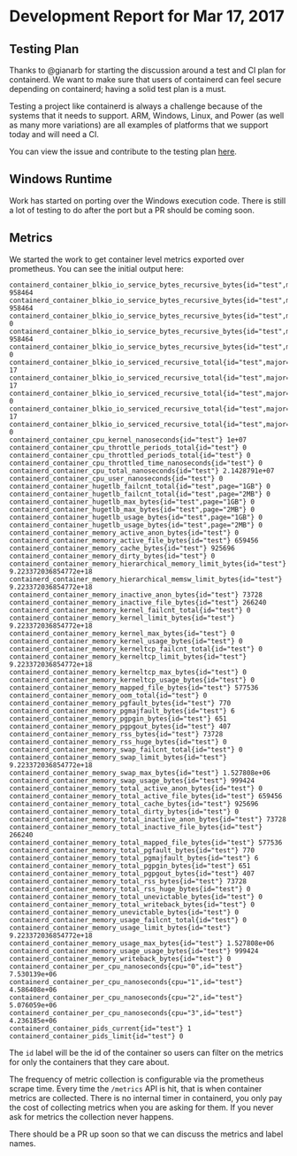 # Development Report for Mar 17, 2017

## Testing Plan

Thanks to @gianarb for starting the discussion around a test and CI plan for containerd.  We want to make sure that users of containerd can feel secure depending on containerd; having a solid test plan is a must.

Testing a project like containerd is always a challenge because of the systems that it needs to support. ARM, Windows, Linux, and Power (as well as many more variations) are all examples of platforms that we support today and will need a CI.

You can view the issue and contribute to the testing plan [here](https://github.com/docker/containerd/issues/634).

## Windows Runtime

Work has started on porting over the Windows execution code.  There is still a lot of testing to do after the port but a PR should be coming soon.

## Metrics

We started the work to get container level metrics exported over prometheus.  You can see the initial output here:

```
containerd_container_blkio_io_service_bytes_recursive_bytes{id="test",major="8",minor="0",op="Async"} 958464
containerd_container_blkio_io_service_bytes_recursive_bytes{id="test",major="8",minor="0",op="Read"} 958464
containerd_container_blkio_io_service_bytes_recursive_bytes{id="test",major="8",minor="0",op="Sync"} 0
containerd_container_blkio_io_service_bytes_recursive_bytes{id="test",major="8",minor="0",op="Total"} 958464
containerd_container_blkio_io_service_bytes_recursive_bytes{id="test",major="8",minor="0",op="Write"} 0
containerd_container_blkio_io_serviced_recursive_total{id="test",major="8",minor="0",op="Async"} 17
containerd_container_blkio_io_serviced_recursive_total{id="test",major="8",minor="0",op="Read"} 17
containerd_container_blkio_io_serviced_recursive_total{id="test",major="8",minor="0",op="Sync"} 0
containerd_container_blkio_io_serviced_recursive_total{id="test",major="8",minor="0",op="Total"} 17
containerd_container_blkio_io_serviced_recursive_total{id="test",major="8",minor="0",op="Write"} 0
containerd_container_cpu_kernel_nanoseconds{id="test"} 1e+07
containerd_container_cpu_throttle_periods_total{id="test"} 0
containerd_container_cpu_throttled_periods_total{id="test"} 0
containerd_container_cpu_throttled_time_nanoseconds{id="test"} 0
containerd_container_cpu_total_nanoseconds{id="test"} 2.1428791e+07
containerd_container_cpu_user_nanoseconds{id="test"} 0
containerd_container_hugetlb_failcnt_total{id="test",page="1GB"} 0
containerd_container_hugetlb_failcnt_total{id="test",page="2MB"} 0
containerd_container_hugetlb_max_bytes{id="test",page="1GB"} 0
containerd_container_hugetlb_max_bytes{id="test",page="2MB"} 0
containerd_container_hugetlb_usage_bytes{id="test",page="1GB"} 0
containerd_container_hugetlb_usage_bytes{id="test",page="2MB"} 0
containerd_container_memory_active_anon_bytes{id="test"} 0
containerd_container_memory_active_file_bytes{id="test"} 659456
containerd_container_memory_cache_bytes{id="test"} 925696
containerd_container_memory_dirty_bytes{id="test"} 0
containerd_container_memory_hierarchical_memory_limit_bytes{id="test"} 9.223372036854772e+18
containerd_container_memory_hierarchical_memsw_limit_bytes{id="test"} 9.223372036854772e+18
containerd_container_memory_inactive_anon_bytes{id="test"} 73728
containerd_container_memory_inactive_file_bytes{id="test"} 266240
containerd_container_memory_kernel_failcnt_total{id="test"} 0
containerd_container_memory_kernel_limit_bytes{id="test"} 9.223372036854772e+18
containerd_container_memory_kernel_max_bytes{id="test"} 0
containerd_container_memory_kernel_usage_bytes{id="test"} 0
containerd_container_memory_kerneltcp_failcnt_total{id="test"} 0
containerd_container_memory_kerneltcp_limit_bytes{id="test"} 9.223372036854772e+18
containerd_container_memory_kerneltcp_max_bytes{id="test"} 0
containerd_container_memory_kerneltcp_usage_bytes{id="test"} 0
containerd_container_memory_mapped_file_bytes{id="test"} 577536
containerd_container_memory_oom_total{id="test"} 0
containerd_container_memory_pgfault_bytes{id="test"} 770
containerd_container_memory_pgmajfault_bytes{id="test"} 6
containerd_container_memory_pgpgin_bytes{id="test"} 651
containerd_container_memory_pgpgout_bytes{id="test"} 407
containerd_container_memory_rss_bytes{id="test"} 73728
containerd_container_memory_rss_huge_bytes{id="test"} 0
containerd_container_memory_swap_failcnt_total{id="test"} 0
containerd_container_memory_swap_limit_bytes{id="test"} 9.223372036854772e+18
containerd_container_memory_swap_max_bytes{id="test"} 1.527808e+06
containerd_container_memory_swap_usage_bytes{id="test"} 999424
containerd_container_memory_total_active_anon_bytes{id="test"} 0
containerd_container_memory_total_active_file_bytes{id="test"} 659456
containerd_container_memory_total_cache_bytes{id="test"} 925696
containerd_container_memory_total_dirty_bytes{id="test"} 0
containerd_container_memory_total_inactive_anon_bytes{id="test"} 73728
containerd_container_memory_total_inactive_file_bytes{id="test"} 266240
containerd_container_memory_total_mapped_file_bytes{id="test"} 577536
containerd_container_memory_total_pgfault_bytes{id="test"} 770
containerd_container_memory_total_pgmajfault_bytes{id="test"} 6
containerd_container_memory_total_pgpgin_bytes{id="test"} 651
containerd_container_memory_total_pgpgout_bytes{id="test"} 407
containerd_container_memory_total_rss_bytes{id="test"} 73728
containerd_container_memory_total_rss_huge_bytes{id="test"} 0
containerd_container_memory_total_unevictable_bytes{id="test"} 0
containerd_container_memory_total_writeback_bytes{id="test"} 0
containerd_container_memory_unevictable_bytes{id="test"} 0
containerd_container_memory_usage_failcnt_total{id="test"} 0
containerd_container_memory_usage_limit_bytes{id="test"} 9.223372036854772e+18
containerd_container_memory_usage_max_bytes{id="test"} 1.527808e+06
containerd_container_memory_usage_usage_bytes{id="test"} 999424
containerd_container_memory_writeback_bytes{id="test"} 0
containerd_container_per_cpu_nanoseconds{cpu="0",id="test"} 7.530139e+06
containerd_container_per_cpu_nanoseconds{cpu="1",id="test"} 4.586408e+06
containerd_container_per_cpu_nanoseconds{cpu="2",id="test"} 5.076059e+06
containerd_container_per_cpu_nanoseconds{cpu="3",id="test"} 4.236185e+06
containerd_container_pids_current{id="test"} 1
containerd_container_pids_limit{id="test"} 0
```

The `id` label will be the id of the container so users can filter on the metrics for only the containers that they care about.

The frequency of metric collection is configurable via the prometheus scrape time.  Every time the `/metrics` API is hit, that is when container metrics are collected.  There is no internal timer in containerd, you only pay the cost of collecting metrics when you are asking for them.  If you never ask for metrics the collection never happens.

There should be a PR up soon so that we can discuss the metrics and label names.
